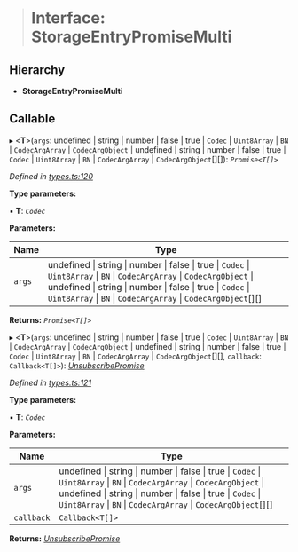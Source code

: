 > # Interface: StorageEntryPromiseMulti

## Hierarchy

* **StorageEntryPromiseMulti**

## Callable

▸ <**T**>(`args`: undefined | string | number | false | true | `Codec` | `Uint8Array` | `BN` | `CodecArgArray` | `CodecArgObject` | undefined | string | number | false | true | `Codec` | `Uint8Array` | `BN` | `CodecArgArray` | `CodecArgObject`[][]): *`Promise<T[]>`*

*Defined in [types.ts:120](https://github.com/polkadot-js/api/blob/0323b27/packages/api/src/types.ts#L120)*

**Type parameters:**

▪ **T**: *`Codec`*

**Parameters:**

Name | Type |
------ | ------ |
`args` | undefined \| string \| number \| false \| true \| `Codec` \| `Uint8Array` \| `BN` \| `CodecArgArray` \| `CodecArgObject` \| undefined \| string \| number \| false \| true \| `Codec` \| `Uint8Array` \| `BN` \| `CodecArgArray` \| `CodecArgObject`[][] |

**Returns:** *`Promise<T[]>`*

▸ <**T**>(`args`: undefined | string | number | false | true | `Codec` | `Uint8Array` | `BN` | `CodecArgArray` | `CodecArgObject` | undefined | string | number | false | true | `Codec` | `Uint8Array` | `BN` | `CodecArgArray` | `CodecArgObject`[][], `callback`: `Callback<T[]>`): *[UnsubscribePromise](../modules/_types_.md#unsubscribepromise)*

*Defined in [types.ts:121](https://github.com/polkadot-js/api/blob/0323b27/packages/api/src/types.ts#L121)*

**Type parameters:**

▪ **T**: *`Codec`*

**Parameters:**

Name | Type |
------ | ------ |
`args` | undefined \| string \| number \| false \| true \| `Codec` \| `Uint8Array` \| `BN` \| `CodecArgArray` \| `CodecArgObject` \| undefined \| string \| number \| false \| true \| `Codec` \| `Uint8Array` \| `BN` \| `CodecArgArray` \| `CodecArgObject`[][] |
`callback` | `Callback<T[]>` |

**Returns:** *[UnsubscribePromise](../modules/_types_.md#unsubscribepromise)*